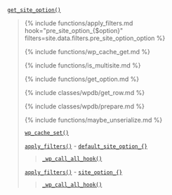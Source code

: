 <p><code><a href="https://developer.wordpress.org/reference/functions/get_site_option/">get_site_option()</a></code></p>

<blockquote>

{% include functions/apply_filters.md hook="pre_site_option_{$option}" filters=site.data.filters.pre_site_option_option %}

{% include functions/wp_cache_get.md %}

{% include functions/is_multisite.md %}

{% include functions/get_option.md %}

{% include classes/wpdb/get_row.md %}

{% include classes/wpdb/prepare.md %}

{% include functions/maybe_unserialize.md %}
 
 [`wp_cache_set()`](https://developer.wordpress.org/reference/functions/wp_cache_set/)
 
 [`apply_filters()`](https://developer.wordpress.org/reference/functions/apply_filters/) - [`default_site_option_{}`](https://developer.wordpress.org/reference/hooks/default_site_option_option-5/)
 
> [`_wp_call_all_hook()`](https://developer.wordpress.org/reference/functions/_wp_call_all_hook/)
 
 [`apply_filters()`](https://developer.wordpress.org/reference/functions/apply_filters/) - [`site_option_{}`](https://developer.wordpress.org/reference/hooks/site_option_option-5/)
 
> [`_wp_call_all_hook()`](https://developer.wordpress.org/reference/functions/_wp_call_all_hook/)

</blockquote>
